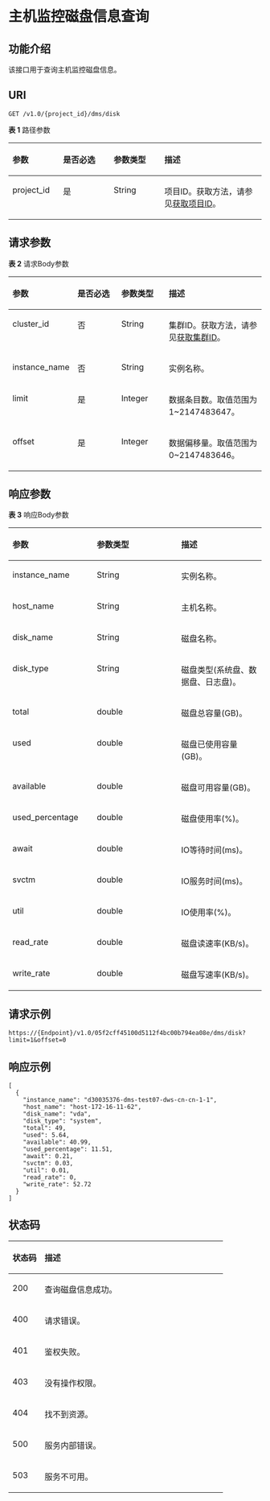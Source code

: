 # 主机监控磁盘信息查询<a name="ZH-CN_TOPIC_0000001398720164"></a>

## 功能介绍<a name="section158501546105919"></a>

该接口用于查询主机监控磁盘信息。

## URI<a name="section8851646145916"></a>

```
GET /v1.0/{project_id}/dms/disk
```

**表 1**  路径参数

<a name="table11853194610593"></a>
<table><thead align="left"><tr id="row148527469591"><th class="cellrowborder" valign="top" width="20%" id="mcps1.2.5.1.1"><p id="p985418463590"><a name="p985418463590"></a><a name="p985418463590"></a>参数</p>
</th>
<th class="cellrowborder" valign="top" width="20%" id="mcps1.2.5.1.2"><p id="p2085410460599"><a name="p2085410460599"></a><a name="p2085410460599"></a>是否必选</p>
</th>
<th class="cellrowborder" valign="top" width="20%" id="mcps1.2.5.1.3"><p id="p14856134618595"><a name="p14856134618595"></a><a name="p14856134618595"></a>参数类型</p>
</th>
<th class="cellrowborder" valign="top" width="40%" id="mcps1.2.5.1.4"><p id="p198571460590"><a name="p198571460590"></a><a name="p198571460590"></a>描述</p>
</th>
</tr>
</thead>
<tbody><tr id="row14853146105911"><td class="cellrowborder" valign="top" width="20%" headers="mcps1.2.5.1.1 "><p id="p88581146145910"><a name="p88581146145910"></a><a name="p88581146145910"></a>project_id</p>
</td>
<td class="cellrowborder" valign="top" width="20%" headers="mcps1.2.5.1.2 "><p id="p885964635912"><a name="p885964635912"></a><a name="p885964635912"></a>是</p>
</td>
<td class="cellrowborder" valign="top" width="20%" headers="mcps1.2.5.1.3 "><p id="p3859194685914"><a name="p3859194685914"></a><a name="p3859194685914"></a>String</p>
</td>
<td class="cellrowborder" valign="top" width="40%" headers="mcps1.2.5.1.4 "><p id="p1886054625913"><a name="p1886054625913"></a><a name="p1886054625913"></a>项目ID。获取方法，请参见<a href="获取项目ID.md">获取项目ID</a>。</p>
</td>
</tr>
</tbody>
</table>

## 请求参数<a name="section12879164695913"></a>

**表 2**  请求Body参数

<a name="table10104326416"></a>
<table><thead align="left"><tr id="row1710417210414"><th class="cellrowborder" valign="top" width="20%" id="mcps1.2.5.1.1"><p id="p01041923419"><a name="p01041923419"></a><a name="p01041923419"></a>参数</p>
</th>
<th class="cellrowborder" valign="top" width="20%" id="mcps1.2.5.1.2"><p id="p18104142647"><a name="p18104142647"></a><a name="p18104142647"></a>是否必选</p>
</th>
<th class="cellrowborder" valign="top" width="20%" id="mcps1.2.5.1.3"><p id="p61041622417"><a name="p61041622417"></a><a name="p61041622417"></a>参数类型</p>
</th>
<th class="cellrowborder" valign="top" width="40%" id="mcps1.2.5.1.4"><p id="p21045218420"><a name="p21045218420"></a><a name="p21045218420"></a>描述</p>
</th>
</tr>
</thead>
<tbody><tr id="row1110412948"><td class="cellrowborder" valign="top" width="20%" headers="mcps1.2.5.1.1 "><p id="p181051521047"><a name="p181051521047"></a><a name="p181051521047"></a>cluster_id</p>
</td>
<td class="cellrowborder" valign="top" width="20%" headers="mcps1.2.5.1.2 "><p id="p14105621746"><a name="p14105621746"></a><a name="p14105621746"></a>否</p>
</td>
<td class="cellrowborder" valign="top" width="20%" headers="mcps1.2.5.1.3 "><p id="p6105821740"><a name="p6105821740"></a><a name="p6105821740"></a>String</p>
</td>
<td class="cellrowborder" valign="top" width="40%" headers="mcps1.2.5.1.4 "><p id="p15105825414"><a name="p15105825414"></a><a name="p15105825414"></a>集群ID。获取方法，请参见<a href="获取集群ID.md">获取集群ID</a>。</p>
</td>
</tr>
<tr id="row151051221540"><td class="cellrowborder" valign="top" width="20%" headers="mcps1.2.5.1.1 "><p id="p2010512046"><a name="p2010512046"></a><a name="p2010512046"></a>instance_name</p>
</td>
<td class="cellrowborder" valign="top" width="20%" headers="mcps1.2.5.1.2 "><p id="p6105182342"><a name="p6105182342"></a><a name="p6105182342"></a>否</p>
</td>
<td class="cellrowborder" valign="top" width="20%" headers="mcps1.2.5.1.3 "><p id="p14105321146"><a name="p14105321146"></a><a name="p14105321146"></a>String</p>
</td>
<td class="cellrowborder" valign="top" width="40%" headers="mcps1.2.5.1.4 "><p id="p121051521448"><a name="p121051521448"></a><a name="p121051521448"></a>实例名称。</p>
</td>
</tr>
<tr id="row171055217419"><td class="cellrowborder" valign="top" width="20%" headers="mcps1.2.5.1.1 "><p id="p710592743"><a name="p710592743"></a><a name="p710592743"></a>limit</p>
</td>
<td class="cellrowborder" valign="top" width="20%" headers="mcps1.2.5.1.2 "><p id="p71061122414"><a name="p71061122414"></a><a name="p71061122414"></a>是</p>
</td>
<td class="cellrowborder" valign="top" width="20%" headers="mcps1.2.5.1.3 "><p id="p91063211418"><a name="p91063211418"></a><a name="p91063211418"></a>Integer</p>
</td>
<td class="cellrowborder" valign="top" width="40%" headers="mcps1.2.5.1.4 "><p id="p133111119516"><a name="p133111119516"></a><a name="p133111119516"></a>数据条目数。取值范围为1~2147483647。</p>
</td>
</tr>
<tr id="row1910614220413"><td class="cellrowborder" valign="top" width="20%" headers="mcps1.2.5.1.1 "><p id="p41061821740"><a name="p41061821740"></a><a name="p41061821740"></a>offset</p>
</td>
<td class="cellrowborder" valign="top" width="20%" headers="mcps1.2.5.1.2 "><p id="p1410612215411"><a name="p1410612215411"></a><a name="p1410612215411"></a>是</p>
</td>
<td class="cellrowborder" valign="top" width="20%" headers="mcps1.2.5.1.3 "><p id="p181061928415"><a name="p181061928415"></a><a name="p181061928415"></a>Integer</p>
</td>
<td class="cellrowborder" valign="top" width="40%" headers="mcps1.2.5.1.4 "><p id="p123121519615"><a name="p123121519615"></a><a name="p123121519615"></a>数据偏移量。取值范围为0~2147483646。</p>
</td>
</tr>
</tbody>
</table>

## 响应参数<a name="section14880246135920"></a>

**表 3**  响应Body参数

<a name="table22750143119"></a>
<table><thead align="left"><tr id="row1827517141815"><th class="cellrowborder" valign="top" width="33.33333333333333%" id="mcps1.2.4.1.1"><p id="p2655122018120"><a name="p2655122018120"></a><a name="p2655122018120"></a>参数</p>
</th>
<th class="cellrowborder" valign="top" width="33.33333333333333%" id="mcps1.2.4.1.2"><p id="p2656162015111"><a name="p2656162015111"></a><a name="p2656162015111"></a>参数类型</p>
</th>
<th class="cellrowborder" valign="top" width="33.33333333333333%" id="mcps1.2.4.1.3"><p id="p17656620812"><a name="p17656620812"></a><a name="p17656620812"></a>描述</p>
</th>
</tr>
</thead>
<tbody><tr id="row13276614913"><td class="cellrowborder" valign="top" width="33.33333333333333%" headers="mcps1.2.4.1.1 "><p id="p1865611201810"><a name="p1865611201810"></a><a name="p1865611201810"></a>instance_name</p>
</td>
<td class="cellrowborder" valign="top" width="33.33333333333333%" headers="mcps1.2.4.1.2 "><p id="p66561420412"><a name="p66561420412"></a><a name="p66561420412"></a>String</p>
</td>
<td class="cellrowborder" valign="top" width="33.33333333333333%" headers="mcps1.2.4.1.3 "><p id="p26571207112"><a name="p26571207112"></a><a name="p26571207112"></a>实例名称。</p>
</td>
</tr>
<tr id="row2276111418118"><td class="cellrowborder" valign="top" width="33.33333333333333%" headers="mcps1.2.4.1.1 "><p id="p146576202018"><a name="p146576202018"></a><a name="p146576202018"></a>host_name</p>
</td>
<td class="cellrowborder" valign="top" width="33.33333333333333%" headers="mcps1.2.4.1.2 "><p id="p26589201516"><a name="p26589201516"></a><a name="p26589201516"></a>String</p>
</td>
<td class="cellrowborder" valign="top" width="33.33333333333333%" headers="mcps1.2.4.1.3 "><p id="p166581201019"><a name="p166581201019"></a><a name="p166581201019"></a>主机名称。</p>
</td>
</tr>
<tr id="row527717146117"><td class="cellrowborder" valign="top" width="33.33333333333333%" headers="mcps1.2.4.1.1 "><p id="p86584202019"><a name="p86584202019"></a><a name="p86584202019"></a>disk_name</p>
</td>
<td class="cellrowborder" valign="top" width="33.33333333333333%" headers="mcps1.2.4.1.2 "><p id="p56585200114"><a name="p56585200114"></a><a name="p56585200114"></a>String</p>
</td>
<td class="cellrowborder" valign="top" width="33.33333333333333%" headers="mcps1.2.4.1.3 "><p id="p66581020115"><a name="p66581020115"></a><a name="p66581020115"></a>磁盘名称。</p>
</td>
</tr>
<tr id="row1827714141110"><td class="cellrowborder" valign="top" width="33.33333333333333%" headers="mcps1.2.4.1.1 "><p id="p8659920515"><a name="p8659920515"></a><a name="p8659920515"></a>disk_type</p>
</td>
<td class="cellrowborder" valign="top" width="33.33333333333333%" headers="mcps1.2.4.1.2 "><p id="p465917201310"><a name="p465917201310"></a><a name="p465917201310"></a>String</p>
</td>
<td class="cellrowborder" valign="top" width="33.33333333333333%" headers="mcps1.2.4.1.3 "><p id="p2659102010114"><a name="p2659102010114"></a><a name="p2659102010114"></a>磁盘类型(系统盘、数据盘、日志盘)。</p>
</td>
</tr>
<tr id="row227891411115"><td class="cellrowborder" valign="top" width="33.33333333333333%" headers="mcps1.2.4.1.1 "><p id="p8659162015111"><a name="p8659162015111"></a><a name="p8659162015111"></a>total</p>
</td>
<td class="cellrowborder" valign="top" width="33.33333333333333%" headers="mcps1.2.4.1.2 "><p id="p17659182016113"><a name="p17659182016113"></a><a name="p17659182016113"></a>double</p>
</td>
<td class="cellrowborder" valign="top" width="33.33333333333333%" headers="mcps1.2.4.1.3 "><p id="p1265911204111"><a name="p1265911204111"></a><a name="p1265911204111"></a>磁盘总容量(GB)。</p>
</td>
</tr>
<tr id="row1627851413116"><td class="cellrowborder" valign="top" width="33.33333333333333%" headers="mcps1.2.4.1.1 "><p id="p565972011119"><a name="p565972011119"></a><a name="p565972011119"></a>used</p>
</td>
<td class="cellrowborder" valign="top" width="33.33333333333333%" headers="mcps1.2.4.1.2 "><p id="p96598202016"><a name="p96598202016"></a><a name="p96598202016"></a>double</p>
</td>
<td class="cellrowborder" valign="top" width="33.33333333333333%" headers="mcps1.2.4.1.3 "><p id="p106605203111"><a name="p106605203111"></a><a name="p106605203111"></a>磁盘已使用容量(GB)。</p>
</td>
</tr>
<tr id="row1627819141417"><td class="cellrowborder" valign="top" width="33.33333333333333%" headers="mcps1.2.4.1.1 "><p id="p1666062014110"><a name="p1666062014110"></a><a name="p1666062014110"></a>available</p>
</td>
<td class="cellrowborder" valign="top" width="33.33333333333333%" headers="mcps1.2.4.1.2 "><p id="p156601820512"><a name="p156601820512"></a><a name="p156601820512"></a>double</p>
</td>
<td class="cellrowborder" valign="top" width="33.33333333333333%" headers="mcps1.2.4.1.3 "><p id="p1566015202118"><a name="p1566015202118"></a><a name="p1566015202118"></a>磁盘可用容量(GB)。</p>
</td>
</tr>
<tr id="row927991416112"><td class="cellrowborder" valign="top" width="33.33333333333333%" headers="mcps1.2.4.1.1 "><p id="p66601820815"><a name="p66601820815"></a><a name="p66601820815"></a>used_percentage</p>
</td>
<td class="cellrowborder" valign="top" width="33.33333333333333%" headers="mcps1.2.4.1.2 "><p id="p18660142015117"><a name="p18660142015117"></a><a name="p18660142015117"></a>double</p>
</td>
<td class="cellrowborder" valign="top" width="33.33333333333333%" headers="mcps1.2.4.1.3 "><p id="p1666012201315"><a name="p1666012201315"></a><a name="p1666012201315"></a>磁盘使用率(%)。</p>
</td>
</tr>
<tr id="row202799141517"><td class="cellrowborder" valign="top" width="33.33333333333333%" headers="mcps1.2.4.1.1 "><p id="p126611420018"><a name="p126611420018"></a><a name="p126611420018"></a>await</p>
</td>
<td class="cellrowborder" valign="top" width="33.33333333333333%" headers="mcps1.2.4.1.2 "><p id="p196611020916"><a name="p196611020916"></a><a name="p196611020916"></a>double</p>
</td>
<td class="cellrowborder" valign="top" width="33.33333333333333%" headers="mcps1.2.4.1.3 "><p id="p46617203114"><a name="p46617203114"></a><a name="p46617203114"></a>IO等待时间(ms)。</p>
</td>
</tr>
<tr id="row72792141418"><td class="cellrowborder" valign="top" width="33.33333333333333%" headers="mcps1.2.4.1.1 "><p id="p156611720719"><a name="p156611720719"></a><a name="p156611720719"></a>svctm</p>
</td>
<td class="cellrowborder" valign="top" width="33.33333333333333%" headers="mcps1.2.4.1.2 "><p id="p1766110204116"><a name="p1766110204116"></a><a name="p1766110204116"></a>double</p>
</td>
<td class="cellrowborder" valign="top" width="33.33333333333333%" headers="mcps1.2.4.1.3 "><p id="p66612201918"><a name="p66612201918"></a><a name="p66612201918"></a>IO服务时间(ms)。</p>
</td>
</tr>
<tr id="row82801414716"><td class="cellrowborder" valign="top" width="33.33333333333333%" headers="mcps1.2.4.1.1 "><p id="p56611020714"><a name="p56611020714"></a><a name="p56611020714"></a>util</p>
</td>
<td class="cellrowborder" valign="top" width="33.33333333333333%" headers="mcps1.2.4.1.2 "><p id="p1766215201717"><a name="p1766215201717"></a><a name="p1766215201717"></a>double</p>
</td>
<td class="cellrowborder" valign="top" width="33.33333333333333%" headers="mcps1.2.4.1.3 "><p id="p6662152020116"><a name="p6662152020116"></a><a name="p6662152020116"></a>IO使用率(%)。</p>
</td>
</tr>
<tr id="row428015141311"><td class="cellrowborder" valign="top" width="33.33333333333333%" headers="mcps1.2.4.1.1 "><p id="p1266217202111"><a name="p1266217202111"></a><a name="p1266217202111"></a>read_rate</p>
</td>
<td class="cellrowborder" valign="top" width="33.33333333333333%" headers="mcps1.2.4.1.2 "><p id="p76622201812"><a name="p76622201812"></a><a name="p76622201812"></a>double</p>
</td>
<td class="cellrowborder" valign="top" width="33.33333333333333%" headers="mcps1.2.4.1.3 "><p id="p18662820812"><a name="p18662820812"></a><a name="p18662820812"></a>磁盘读速率(KB/s)。</p>
</td>
</tr>
<tr id="row1928041415118"><td class="cellrowborder" valign="top" width="33.33333333333333%" headers="mcps1.2.4.1.1 "><p id="p266211201015"><a name="p266211201015"></a><a name="p266211201015"></a>write_rate</p>
</td>
<td class="cellrowborder" valign="top" width="33.33333333333333%" headers="mcps1.2.4.1.2 "><p id="p266262019117"><a name="p266262019117"></a><a name="p266262019117"></a>double</p>
</td>
<td class="cellrowborder" valign="top" width="33.33333333333333%" headers="mcps1.2.4.1.3 "><p id="p1366232015119"><a name="p1366232015119"></a><a name="p1366232015119"></a>磁盘写速率(KB/s)。</p>
</td>
</tr>
</tbody>
</table>

## 请求示例<a name="section14881164625919"></a>

```
https://{Endpoint}/v1.0/05f2cff45100d5112f4bc00b794ea08e/dms/disk?limit=1&offset=0
```

## 响应示例<a name="section68831246185911"></a>

```
[
  {
    "instance_name": "d30035376-dms-test07-dws-cn-cn-1-1",
    "host_name": "host-172-16-11-62",
    "disk_name": "vda",
    "disk_type": "system",
    "total": 49,
    "used": 5.64,
    "available": 40.99,
    "used_percentage": 11.51,
    "await": 0.21,
    "svctm": 0.03,
    "util": 0.01,
    "read_rate": 0,
    "write_rate": 52.72
  }
]
```

## 状态码<a name="section178831246125914"></a>

<a name="zh-cn_topic_0000001448688385_status_code"></a>
<table><thead align="left"><tr id="row17533122613584"><th class="cellrowborder" valign="top" width="15%" id="mcps1.1.3.1.1"><p id="p1353815261582"><a name="p1353815261582"></a><a name="p1353815261582"></a>状态码</p>
</th>
<th class="cellrowborder" valign="top" width="85%" id="mcps1.1.3.1.2"><p id="p1953918265584"><a name="p1953918265584"></a><a name="p1953918265584"></a>描述</p>
</th>
</tr>
</thead>
<tbody><tr id="row9533112655814"><td class="cellrowborder" valign="top" width="15%" headers="mcps1.1.3.1.1 "><p id="p1540926185819"><a name="p1540926185819"></a><a name="p1540926185819"></a>200</p>
</td>
<td class="cellrowborder" valign="top" width="85%" headers="mcps1.1.3.1.2 "><p id="p35412026175814"><a name="p35412026175814"></a><a name="p35412026175814"></a>查询磁盘信息成功。</p>
</td>
</tr>
<tr id="row95338266584"><td class="cellrowborder" valign="top" width="15%" headers="mcps1.1.3.1.1 "><p id="p11542112614583"><a name="p11542112614583"></a><a name="p11542112614583"></a>400</p>
</td>
<td class="cellrowborder" valign="top" width="85%" headers="mcps1.1.3.1.2 "><p id="p2054313267580"><a name="p2054313267580"></a><a name="p2054313267580"></a>请求错误。</p>
</td>
</tr>
<tr id="row2053352619583"><td class="cellrowborder" valign="top" width="15%" headers="mcps1.1.3.1.1 "><p id="p85441126195814"><a name="p85441126195814"></a><a name="p85441126195814"></a>401</p>
</td>
<td class="cellrowborder" valign="top" width="85%" headers="mcps1.1.3.1.2 "><p id="p15545112655818"><a name="p15545112655818"></a><a name="p15545112655818"></a>鉴权失败。</p>
</td>
</tr>
<tr id="row20533102665816"><td class="cellrowborder" valign="top" width="15%" headers="mcps1.1.3.1.1 "><p id="p5547132685815"><a name="p5547132685815"></a><a name="p5547132685815"></a>403</p>
</td>
<td class="cellrowborder" valign="top" width="85%" headers="mcps1.1.3.1.2 "><p id="p13548926135810"><a name="p13548926135810"></a><a name="p13548926135810"></a>没有操作权限。</p>
</td>
</tr>
<tr id="row1653492655811"><td class="cellrowborder" valign="top" width="15%" headers="mcps1.1.3.1.1 "><p id="p15492026155812"><a name="p15492026155812"></a><a name="p15492026155812"></a>404</p>
</td>
<td class="cellrowborder" valign="top" width="85%" headers="mcps1.1.3.1.2 "><p id="p35532264589"><a name="p35532264589"></a><a name="p35532264589"></a>找不到资源。</p>
</td>
</tr>
<tr id="row165341126205814"><td class="cellrowborder" valign="top" width="15%" headers="mcps1.1.3.1.1 "><p id="p195551426145817"><a name="p195551426145817"></a><a name="p195551426145817"></a>500</p>
</td>
<td class="cellrowborder" valign="top" width="85%" headers="mcps1.1.3.1.2 "><p id="p055612266588"><a name="p055612266588"></a><a name="p055612266588"></a>服务内部错误。</p>
</td>
</tr>
<tr id="row10534126115819"><td class="cellrowborder" valign="top" width="15%" headers="mcps1.1.3.1.1 "><p id="p35571726185812"><a name="p35571726185812"></a><a name="p35571726185812"></a>503</p>
</td>
<td class="cellrowborder" valign="top" width="85%" headers="mcps1.1.3.1.2 "><p id="p3558926195810"><a name="p3558926195810"></a><a name="p3558926195810"></a>服务不可用。</p>
</td>
</tr>
</tbody>
</table>

